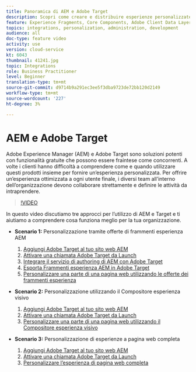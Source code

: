 ```yaml
---
title: Panoramica di AEM e Adobe Target
description: Scopri come creare e distribuire esperienze personalizzate utilizzando Adobe Experience Manager as a Cloud Service e Adobe Target.
feature: Experience Fragments, Core Components, Adobe Client Data Layer
topics: integrations, personalization, administration, development
audience: all
doc-type: feature video
activity: use
version: cloud-service
kt: 6043
thumbnail: 41241.jpg
topic: Integrations
role: Business Practitioner
level: Beginner
translation-type: tm+mt
source-git-commit: d9714b9a291ec3ee5f3dba9723de72bb120d2149
workflow-type: tm+mt
source-wordcount: '227'
ht-degree: 3%

---
```



# AEM e Adobe Target

Adobe Experience Manager (AEM) e Adobe Target sono soluzioni potenti con funzionalità gratuite che possono essere fraintese come concorrenti. A volte i clienti hanno difficoltà a comprendere come e quando utilizzare questi prodotti insieme per fornire un’esperienza personalizzata. Per offrire un’esperienza ottimizzata a ogni utente finale, i diversi team all’interno dell’organizzazione devono collaborare strettamente e definire le attività da intraprendere.

>[!VIDEO](https://video.tv.adobe.com/v/41241?quality=12&learn=on)

In questo video discutiamo tre approcci per l’utilizzo di AEM e Target e ti aiutiamo a comprendere cosa funziona meglio per la tua organizzazione.

* __Scenario 1:__ Personalizzazione tramite offerte di frammenti esperienza AEM

   1. [Aggiungi Adobe Target al tuo sito web AEM](./add-target-launch-extension.md)
   1. [Attivare una chiamata Adobe Target da Launch](./load-and-fire-target.md)
   1. [Integrare il servizio di authoring di AEM con Adobe Target](./setup-aem-target-cloud-service.md)
   1. [Esporta Frammenti esperienza AEM in Adobe Target](./export-experience-fragment-target.md)
   1. [Personalizzare una parte di una pagina web utilizzando le offerte dei frammenti esperienza](./create-target-activity.md)

* __Scenario 2:__ Personalizzazione utilizzando il Compositore esperienza visivo

   1. [Aggiungi Adobe Target al tuo sito web AEM](./add-target-launch-extension.md)
   1. [Attivare una chiamata Adobe Target da Launch](./load-and-fire-target.md)
   1. [Personalizzare una parte di una pagina web utilizzando il Compositore esperienza visivo](./personalization-using-vec.md)

* __Scenario 3:__ Personalizzazione di esperienze a pagina web completa

   1. [Aggiungi Adobe Target al tuo sito web AEM](./add-target-launch-extension.md)
   1. [Attivare una chiamata Adobe Target da Launch](./load-and-fire-target.md)
   1. [Personalizzare l’esperienza di pagina web completa](./personalization-web-page.md)


